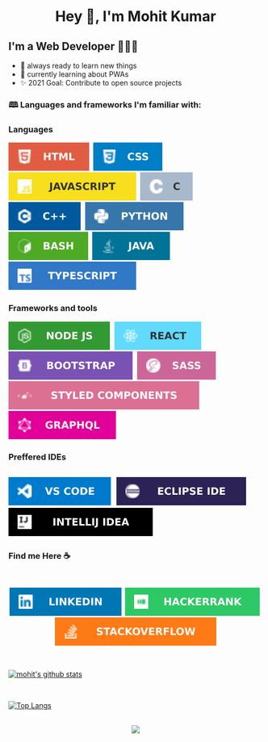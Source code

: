 <h1 align="center">Hey 👋, I'm Mohit Kumar</h1>

## I'm a Web Developer 👨🏽‍💻

- 🌱 always ready to learn new things
- 🔭 currently learning about PWAs
- ✨ 2021 Goal: Contribute to open source projects


### 🕮 Languages and frameworks I'm familiar with:


### Languages
<img src="./assets/badges/languages/html.svg">&nbsp;
<img src="./assets/badges/languages/css.svg">&nbsp;
<img src="./assets/badges/languages/javascript.svg">&nbsp;
<img src="./assets/badges/languages/c.svg">&nbsp;
<img src="./assets/badges/languages/cpp.svg">&nbsp;
<img src="./assets/badges/languages/python.svg">&nbsp;
<img src="./assets/badges/languages/bash.svg">&nbsp;
<img src="./assets/badges/languages/java.svg">&nbsp;
<img src="./assets/badges/languages/typescript.svg">&nbsp;


### Frameworks and tools

<!-- frameworks and runtime environments -->
<img src="./assets/badges/tools/node.svg">&nbsp;
<img src="./assets/badges/tools/react.svg">&nbsp;
<img src="./assets/badges/tools/bootstrap.svg">&nbsp;
<img src="./assets/badges/tools/sass.svg">&nbsp;
<img src="./assets/badges/tools/styled-components.svg">&nbsp;
<img src="./assets/badges/tools/graphql.svg">&nbsp;




### Preffered IDEs

<img src="./assets/badges/ides/vscode.svg">&nbsp;
<img src="./assets/badges/ides/eclipse.svg">&nbsp;
<img src="./assets/badges/ides/intellij.svg">&nbsp;
---
### Find me Here :coffee:

<br>

<div align="center">

[![linkedin profile link](./assets/badges/social/linkedin.svg)][linkedin]&nbsp;
[![hackerrank profile](./assets/badges/social/hackerrank.svg)][hackerrank]&nbsp;
[![stackoverflow profile](./assets/badges/social//stackoverflow.svg)][stackoverflow]

</div>

<br>

[![mohit's github stats](https://github-readme-stats.vercel.app/api?username=mohitk0208&count_private=true&show_icons=true&include_all_commits=true&theme=merko)]()

<br>

[![Top Langs](https://github-readme-stats.vercel.app/api/top-langs/?username=mohitk0208&layout=compact&theme=merko)]()

<br>

<div width="100%" align="center">
<img src="https://komarev.com/ghpvc/?username=mohitk0208" >
</div>



<!-- links -->

[linkedin]: https://www.linkedin.com/in/mohit-kumar-83632915a/
[hackerrank]: https://www.hackerrank.com/mohitk02082000
[stackoverflow]: https://stackoverflow.com/users/13967915/mohit-kumar

<!-- ---------------------------------------------------------- -->
